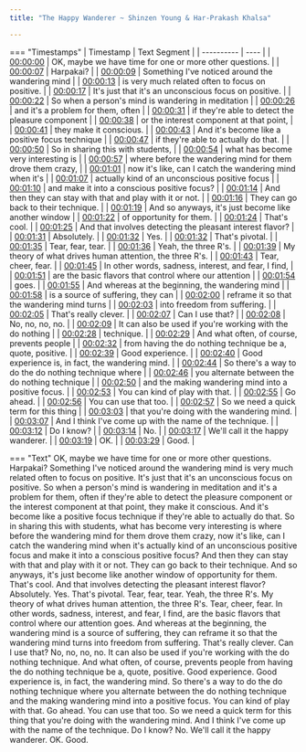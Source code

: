 ```yaml
---
title: "The Happy Wanderer ~ Shinzen Young & Har-Prakash Khalsa"

---
```

=== "Timestamps"
    | Timestamp | Text Segment |
    | ---------- | ----  |
    | [00:00:00](https://www.youtube.com/watch?v=GCtjOgXsOuo&t=0) |  OK, maybe we have time for one or more other questions. |
    | [00:00:07](https://www.youtube.com/watch?v=GCtjOgXsOuo&t=7) |  Harpakai? |
    | [00:00:09](https://www.youtube.com/watch?v=GCtjOgXsOuo&t=9) |  Something I've noticed around the wandering mind |
    | [00:00:13](https://www.youtube.com/watch?v=GCtjOgXsOuo&t=13) |  is very much related often to focus on positive. |
    | [00:00:17](https://www.youtube.com/watch?v=GCtjOgXsOuo&t=17) |  It's just that it's an unconscious focus on positive. |
    | [00:00:22](https://www.youtube.com/watch?v=GCtjOgXsOuo&t=22) |  So when a person's mind is wandering in meditation |
    | [00:00:26](https://www.youtube.com/watch?v=GCtjOgXsOuo&t=26) |  and it's a problem for them, often |
    | [00:00:31](https://www.youtube.com/watch?v=GCtjOgXsOuo&t=31) |  if they're able to detect the pleasure component |
    | [00:00:38](https://www.youtube.com/watch?v=GCtjOgXsOuo&t=38) |  or the interest component at that point, |
    | [00:00:41](https://www.youtube.com/watch?v=GCtjOgXsOuo&t=41) |  they make it conscious. |
    | [00:00:43](https://www.youtube.com/watch?v=GCtjOgXsOuo&t=43) |  And it's become like a positive focus technique |
    | [00:00:47](https://www.youtube.com/watch?v=GCtjOgXsOuo&t=47) |  if they're able to actually do that. |
    | [00:00:50](https://www.youtube.com/watch?v=GCtjOgXsOuo&t=50) |  So in sharing this with students, |
    | [00:00:54](https://www.youtube.com/watch?v=GCtjOgXsOuo&t=54) |  what has become very interesting is |
    | [00:00:57](https://www.youtube.com/watch?v=GCtjOgXsOuo&t=57) |  where before the wandering mind for them drove them crazy, |
    | [00:01:01](https://www.youtube.com/watch?v=GCtjOgXsOuo&t=61) |  now it's like, can I catch the wandering mind when it's |
    | [00:01:07](https://www.youtube.com/watch?v=GCtjOgXsOuo&t=67) |  actually kind of an unconscious positive focus |
    | [00:01:10](https://www.youtube.com/watch?v=GCtjOgXsOuo&t=70) |  and make it into a conscious positive focus? |
    | [00:01:14](https://www.youtube.com/watch?v=GCtjOgXsOuo&t=74) |  And then they can stay with that and play with it or not. |
    | [00:01:16](https://www.youtube.com/watch?v=GCtjOgXsOuo&t=76) |  They can go back to their technique. |
    | [00:01:19](https://www.youtube.com/watch?v=GCtjOgXsOuo&t=79) |  And so anyways, it's just become like another window |
    | [00:01:22](https://www.youtube.com/watch?v=GCtjOgXsOuo&t=82) |  of opportunity for them. |
    | [00:01:24](https://www.youtube.com/watch?v=GCtjOgXsOuo&t=84) |  That's cool. |
    | [00:01:25](https://www.youtube.com/watch?v=GCtjOgXsOuo&t=85) |  And that involves detecting the pleasant interest flavor? |
    | [00:01:31](https://www.youtube.com/watch?v=GCtjOgXsOuo&t=91) |  Absolutely. |
    | [00:01:32](https://www.youtube.com/watch?v=GCtjOgXsOuo&t=92) |  Yes. |
    | [00:01:32](https://www.youtube.com/watch?v=GCtjOgXsOuo&t=92) |  That's pivotal. |
    | [00:01:35](https://www.youtube.com/watch?v=GCtjOgXsOuo&t=95) |  Tear, fear, tear. |
    | [00:01:36](https://www.youtube.com/watch?v=GCtjOgXsOuo&t=96) |  Yeah, the three R's. |
    | [00:01:39](https://www.youtube.com/watch?v=GCtjOgXsOuo&t=99) |  My theory of what drives human attention, the three R's. |
    | [00:01:43](https://www.youtube.com/watch?v=GCtjOgXsOuo&t=103) |  Tear, cheer, fear. |
    | [00:01:45](https://www.youtube.com/watch?v=GCtjOgXsOuo&t=105) |  In other words, sadness, interest, and fear, I find, |
    | [00:01:51](https://www.youtube.com/watch?v=GCtjOgXsOuo&t=111) |  are the basic flavors that control where our attention |
    | [00:01:54](https://www.youtube.com/watch?v=GCtjOgXsOuo&t=114) |  goes. |
    | [00:01:55](https://www.youtube.com/watch?v=GCtjOgXsOuo&t=115) |  And whereas at the beginning, the wandering mind |
    | [00:01:58](https://www.youtube.com/watch?v=GCtjOgXsOuo&t=118) |  is a source of suffering, they can |
    | [00:02:00](https://www.youtube.com/watch?v=GCtjOgXsOuo&t=120) |  reframe it so that the wandering mind turns |
    | [00:02:03](https://www.youtube.com/watch?v=GCtjOgXsOuo&t=123) |  into freedom from suffering. |
    | [00:02:05](https://www.youtube.com/watch?v=GCtjOgXsOuo&t=125) |  That's really clever. |
    | [00:02:07](https://www.youtube.com/watch?v=GCtjOgXsOuo&t=127) |  Can I use that? |
    | [00:02:08](https://www.youtube.com/watch?v=GCtjOgXsOuo&t=128) |  No, no, no, no. |
    | [00:02:09](https://www.youtube.com/watch?v=GCtjOgXsOuo&t=129) |  It can also be used if you're working with the do nothing |
    | [00:02:28](https://www.youtube.com/watch?v=GCtjOgXsOuo&t=148) |  technique. |
    | [00:02:29](https://www.youtube.com/watch?v=GCtjOgXsOuo&t=149) |  And what often, of course, prevents people |
    | [00:02:32](https://www.youtube.com/watch?v=GCtjOgXsOuo&t=152) |  from having the do nothing technique be a, quote, positive. |
    | [00:02:39](https://www.youtube.com/watch?v=GCtjOgXsOuo&t=159) |  Good experience. |
    | [00:02:40](https://www.youtube.com/watch?v=GCtjOgXsOuo&t=160) |  Good experience is, in fact, the wandering mind. |
    | [00:02:44](https://www.youtube.com/watch?v=GCtjOgXsOuo&t=164) |  So there's a way to do the do nothing technique where |
    | [00:02:46](https://www.youtube.com/watch?v=GCtjOgXsOuo&t=166) |  you alternate between the do nothing technique |
    | [00:02:50](https://www.youtube.com/watch?v=GCtjOgXsOuo&t=170) |  and the making wandering mind into a positive focus. |
    | [00:02:53](https://www.youtube.com/watch?v=GCtjOgXsOuo&t=173) |  You can kind of play with that. |
    | [00:02:55](https://www.youtube.com/watch?v=GCtjOgXsOuo&t=175) |  Go ahead. |
    | [00:02:56](https://www.youtube.com/watch?v=GCtjOgXsOuo&t=176) |  You can use that too. |
    | [00:02:57](https://www.youtube.com/watch?v=GCtjOgXsOuo&t=177) |  So we need a quick term for this thing |
    | [00:03:03](https://www.youtube.com/watch?v=GCtjOgXsOuo&t=183) |  that you're doing with the wandering mind. |
    | [00:03:07](https://www.youtube.com/watch?v=GCtjOgXsOuo&t=187) |  And I think I've come up with the name of the technique. |
    | [00:03:12](https://www.youtube.com/watch?v=GCtjOgXsOuo&t=192) |  Do I know? |
    | [00:03:14](https://www.youtube.com/watch?v=GCtjOgXsOuo&t=194) |  No. |
    | [00:03:17](https://www.youtube.com/watch?v=GCtjOgXsOuo&t=197) |  We'll call it the happy wanderer. |
    | [00:03:19](https://www.youtube.com/watch?v=GCtjOgXsOuo&t=199) |  OK. |
    | [00:03:29](https://www.youtube.com/watch?v=GCtjOgXsOuo&t=209) |  Good. |

=== "Text"
     OK, maybe we have time for one or more other questions. Harpakai? Something I've noticed around the wandering mind is very much related often to focus on positive. It's just that it's an unconscious focus on positive. So when a person's mind is wandering in meditation and it's a problem for them, often if they're able to detect the pleasure component or the interest component at that point, they make it conscious. And it's become like a positive focus technique if they're able to actually do that. So in sharing this with students, what has become very interesting is where before the wandering mind for them drove them crazy, now it's like, can I catch the wandering mind when it's actually kind of an unconscious positive focus and make it into a conscious positive focus? And then they can stay with that and play with it or not. They can go back to their technique. And so anyways, it's just become like another window of opportunity for them. That's cool. And that involves detecting the pleasant interest flavor? Absolutely. Yes. That's pivotal. Tear, fear, tear. Yeah, the three R's. My theory of what drives human attention, the three R's. Tear, cheer, fear. In other words, sadness, interest, and fear, I find, are the basic flavors that control where our attention goes. And whereas at the beginning, the wandering mind is a source of suffering, they can reframe it so that the wandering mind turns into freedom from suffering. That's really clever. Can I use that? No, no, no, no. It can also be used if you're working with the do nothing technique. And what often, of course, prevents people from having the do nothing technique be a, quote, positive. Good experience. Good experience is, in fact, the wandering mind. So there's a way to do the do nothing technique where you alternate between the do nothing technique and the making wandering mind into a positive focus. You can kind of play with that. Go ahead. You can use that too. So we need a quick term for this thing that you're doing with the wandering mind. And I think I've come up with the name of the technique. Do I know? No. We'll call it the happy wanderer. OK. Good.